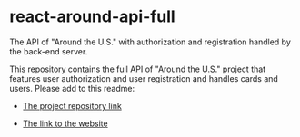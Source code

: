 # react-around-api-full

The API of "Around the U.S." with authorization and registration handled by the back-end server.

This repository contains the full API of "Around the U.S." project that features user authorization and user registration and handles cards and users. Please add to this readme:

- [The project repository link](https://github.com/zemira-k/react-around-api-full)

- [The link to the website](https://zemira.students.nomoreparties.site)

